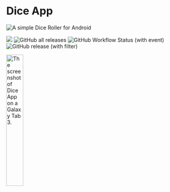 # Dice App

<img alt="A simple Dice Roller for Android" src="https://img.shields.io/badge/A%20simple%20Dice%20Roller%20for-Android-green?style=flat-square&logo=android">

<img src="https://img.shields.io/github/license/sweeistaken/Dice-App?123"/> <img alt="GitHub all releases" src="https://img.shields.io/github/downloads/sweeistaken/Dice-App/total?123">
<img alt="GitHub Workflow Status (with event)" src="https://img.shields.io/github/actions/workflow/status/sweeistaken/Dice-App/build.yml?123">
<img alt="GitHub release (with filter)" src="https://img.shields.io/github/v/release/Sweeistaken/Dice-App?123">

<img alt="The screenshot of Dice App on a Galaxy Tab 3." width="30%" src="https://github.com/Sweeistaken/Dice-App/assets/120145778/c7ab79ab-54e1-4db7-bfd7-5168644a7f1f"></img>

